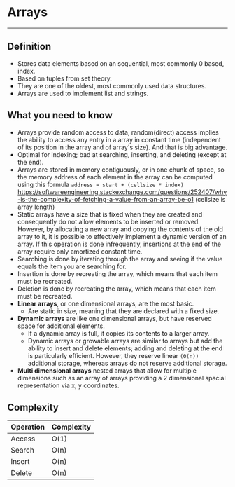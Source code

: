 # Arrays
---

## Definition
* Stores data elements based on an sequential, most commonly 0 based, index.
* Based on tuples from set theory.
* They are one of the oldest, most commonly used data structures.
* Arrays are used to implement list and strings.

## What you need to know
- Arrays provide random access to data, random(direct) access implies the ability to access any entry in a array in constant time (independent of its position in the array and of array's size). And that is big advantage.
- Optimal for indexing; bad at searching, inserting, and deleting (except at the end).
- Arrays are stored in memory contiguously, or in one chunk of space, so the memory address of each element in the array can be computed using this formula `address = start + (cellsize * index)` https://softwareengineering.stackexchange.com/questions/252407/why-is-the-complexity-of-fetching-a-value-from-an-array-be-o1 (cellsize is array length)
- Static arrays have a size that is fixed when they are created and consequently do not allow elements to be inserted or removed. However, by allocating a new array and copying the contents of the old array to it, it is possible to effectively implement a dynamic version of an array. If this operation is done infrequently, insertions at the end of the array require only amortized constant time.
-  Searching is done by iterating through the array and seeing if the value equals the item you are searching for.
-  Insertion is done by recreating the array, which means that each item must be recreated.
-  Deletion is done by recreating the array, which means that each item must be recreated.
- **Linear arrays**, or one dimensional arrays, are the most basic.
    - Are static in size, meaning that they are declared with a fixed size.
- **Dynamic arrays** are like one dimensional arrays, but have reserved space for additional elements.
    - If a dynamic array is full, it copies its contents to a larger array.
    - Dynamic arrays or growable arrays are similar to arrays but add the ability to insert and delete elements; adding and deleting at the end is particularly efficient. However, they reserve linear `(Θ(n))` additional storage, whereas arrays do not reserve additional storage.
- **Multi dimensional arrays** nested arrays that allow for multiple dimensions such as an array of arrays providing a 2 dimensional spacial representation via x, y coordinates.


## Complexity

|Operation|Complexity|
|---------|----------|
|Access   |O(1)      |
|Search   |O(n)      |
|Insert   |O(n)      |
|Delete   |O(n)      | 

